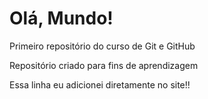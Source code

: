 # Olá, Mundo! 
 Primeiro repositório do curso de Git e GitHub

 Repositório criado para fins de aprendizagem
 
Essa linha eu adicionei diretamente no site!!
